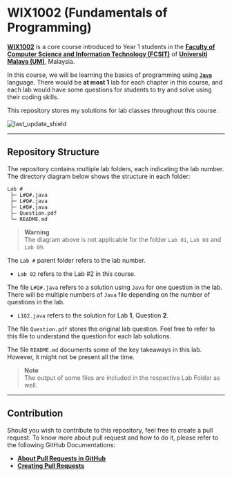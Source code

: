 # WIX1002 (Fundamentals of Programming)

[**WIX1002**](https://spectrum.um.edu.my/course/info.php?id=151) is a core course introduced to Year 1 students in the [**Faculty of Computer Science and Information Technology (FCSIT)**](http://www.fsktm.um.edu.my/) of [**Universiti Malaya (UM)**](https://www.um.edu.my/), Malaysia.

In this course, we will be learning the basics of programming using [**`Java`**](https://dev.java/learn/) language. There would be **at most 1** lab for each chapter in this course, and each lab would have some questions for students to try and solve using their coding skills.

This repository stores my solutions for lab classes throughout this course.

![last_update_shield](https://img.shields.io/badge/Last%20Update-Dec%202022-orange)

---

## Repository Structure

The repository contains multiple lab folders, each indicating the lab number. The directory diagram below shows the structure in each folder:

```
Lab #
 ├─ L#Q#.java
 ├─ L#Q#.java
 ├─ L#Q#.java
 ├─ Question.pdf
 └─ README.md
```

> **Warning**
> <br>The diagram above is not applicable for the folder `Lab 01`, `Lab 08` and `Lab 09`.

The `Lab #` parent folder refers to the lab number.

* `Lab 02` refers to the Lab #2 in this course.

The file `L#Q#.java` refers to a solution using `Java` for one question in the lab. There will be multiple numbers of `Java` file depending on the number of questions in the lab.

* `L1Q2.java` refers to the solution for Lab **1**, Question **2**.

The file `Question.pdf` stores the original lab question. Feel free to refer to this file to understand the question for each lab solutions.

The file `README.md` documents some of the key takeaways in this lab. However, it might not be present all the time.

> **Note**
> <br>The output of some files are included in the respective Lab Folder as well.

---

## Contribution

Should you wish to contribute to this repository, feel free to create a pull request. To know more about pull request and how to do it, please refer to the following GitHub Documentations:

* [**About Pull Requests in GitHub**](https://docs.github.com/en/pull-requests/collaborating-with-pull-requests/proposing-changes-to-your-work-with-pull-requests/about-pull-requests)
* [**Creating Pull Requests**](https://docs.github.com/en/pull-requests/collaborating-with-pull-requests/proposing-changes-to-your-work-with-pull-requests/creating-a-pull-request)
